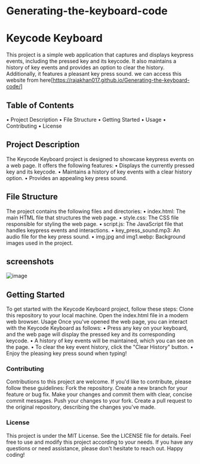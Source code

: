 # Generating-the-keyboard-code
# Keycode Keyboard
This project is a simple web application that captures and displays keypress events, including the pressed key and its keycode.
It also maintains a history of key events and provides an option to clear the history. Additionally, it features a pleasant key press sound.
we can access this website from here[https://rajakhan017.github.io/Generating-the-keyboard-code/]
## Table of Contents
• Project Description
• File Structure
• Getting Started
• Usage
• Contributing
• License
## Project Description
The Keycode Keyboard project is designed to showcase keypress events on a web page. It offers the following features:
• Displays the currently pressed key and its keycode.
• Maintains a history of key events with a clear history option.
• Provides an appealing key press sound.
## File Structure
The project contains the following files and directories:
• index.html: The main HTML file that structures the web page.
• style.css: The CSS file responsible for styling the web page.
• script.js: The JavaScript file that handles keypress events and interactions.
• key_press_sound.mp3: An audio file for the key press sound.
• img.jpg and img1.webp: Background images used in the project.
## screenshots
![image](https://github.com/rajakhan017/Generating-the-keyboard-code/assets/135150598/2bf80a89-e585-4599-9b44-fdf65793a9c0)

## Getting Started
To get started with the Keycode Keyboard project, follow these steps:
Clone this repository to your local machine.
Open the index.html file in a modern web browser.
Usage
Once you've opened the web page, you can interact with the Keycode Keyboard as follows:
• Press any key on your keyboard, and the web page will display the pressed key and its corresponding keycode.
• A history of key events will be maintained, which you can see on the page.
• To clear the key event history, click the "Clear History" button.
• Enjoy the pleasing key press sound when typing!
### Contributing
Contributions to this project are welcome. If you'd like to contribute, please follow these guidelines:
Fork the repository.
Create a new branch for your feature or bug fix.
Make your changes and commit them with clear, concise commit messages.
Push your changes to your fork.
Create a pull request to the original repository, describing the changes you've made.
### License
This project is under the MIT License. See the LICENSE file for details.
Feel free to use and modify this project according to your needs. If you have any questions or need assistance, please don't hesitate to reach out. Happy coding!
